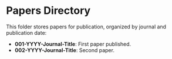 # Papers Directory
This folder stores papers for publication, organized by journal and publication date:
- **001-YYYY-Journal-Title**: First paper published.
- **002-YYYY-Journal-Title**: Second paper.

